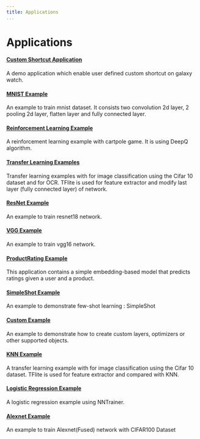 ```yaml
---
title: Applications
...
```


# Applications

#### [Custom Shortcut Application](https://github.com/nnstreamer/nntrainer/tree/main/Applications/Tizen_native/CustomShortcut)

A demo application which enable user defined custom shortcut on galaxy watch.

#### [MNIST Example](https://github.com/nnstreamer/nntrainer/tree/main/Applications/MNIST)

An example to train mnist dataset. It consists two convolution 2d layer, 2 pooling 2d layer, flatten layer and fully connected layer.

#### [Reinforcement Learning Example](https://github.com/nnstreamer/nntrainer/tree/main/Applications/ReinforcementLearning/DeepQ)

A reinforcement learning example with cartpole game. It is using DeepQ algorithm.

#### [Transfer Learning Examples](https://github.com/nnstreamer/nntrainer/tree/main/Applications/TransferLearning)

Transfer learning examples with for image classification using the Cifar 10 dataset and for OCR. TFlite is used for feature extractor and modify last layer (fully connected layer) of network.

#### [ResNet Example](https://github.com/nnstreamer/nntrainer/tree/main/Applications/Resnet)

An example to train resnet18 network.

#### [VGG Example](https://github.com/nnstreamer/nntrainer/tree/main/Applications/VGG)

An example to train vgg16 network.

#### [ProductRating Example](https://github.com/nnstreamer/nntrainer/tree/main/Applications/ProductRatings)

This application contains a simple embedding-based model that predicts ratings given a user and a product.

#### [SimpleShot Example](https://github.com/nnstreamer/nntrainer/tree/main/Applications/SimpleShot)

An example to demonstrate few-shot learning : SimpleShot

#### [Custom Example](https://github.com/nnstreamer/nntrainer/tree/main/Applications/Custom)

An example to demonstrate how to create custom layers, optimizers or other supported objects.

<!-- #### Tizen CAPI Example -->

<!-- An example to demonstrate c api for Tizen. It is same transfer learing but written with tizen c api.~ -->
<!-- Deleted instead moved to a [test](https://github.com/nnstreamer/nntrainer/blob/master/test/tizen_capi/unittest_tizen_capi.cpp) -->

#### [KNN Example](https://github.com/nnstreamer/nntrainer/tree/main/Applications/KNN)

A transfer learning example with for image classification using the Cifar 10 dataset. TFlite is used for feature extractor and compared with KNN.

#### [Logistic Regression Example](https://github.com/nnstreamer/nntrainer/tree/main/Applications/LogisticRegression)

A logistic regression example using NNTrainer.

#### [Alexnet Example](https://github.com/nnstreamer/nntrainer/tree/main/Applications/AlexNet)

An example to train Alexnet(Fused) network with CIFAR100 Dataset
